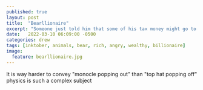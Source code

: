 ```yaml
---
published: true
layout: post
title:  "Bearllionaire"
excerpt: "Someone just told him that some of his tax money might go to funding a single social service."
date:   2022-03-10 06:09:00 -0500
categories: drew
tags: [inktober, animals, bear, rich, angry, wealthy, billionaire]
image:
  feature: bearllionaire.jpg
---
```

It is way harder to convey "monocle popping out" than "top hat popping off" physics is such a complex subject